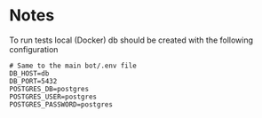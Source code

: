 # Notes

To run tests local (Docker) db should be created with the following configuration
```
# Same to the main bot/.env file
DB_HOST=db
DB_PORT=5432
POSTGRES_DB=postgres
POSTGRES_USER=postgres
POSTGRES_PASSWORD=postgres
```
